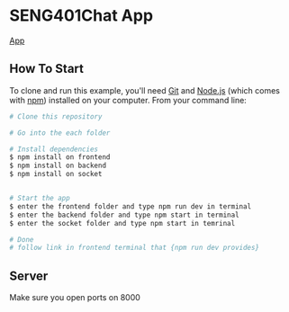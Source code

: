 # SENG401Chat App

[App](https://rattlechat.netlify.app/)

## How To Start

To clone and run this example, you'll need [Git](https://git-scm.com) and [Node.js](https://nodejs.org/en/download/) (which comes with [npm](http://npmjs.com)) installed on your computer. From your command line:

```bash
# Clone this repository

# Go into the each folder

# Install dependencies
$ npm install on frontend
$ npm install on backend
$ npm install on socket


# Start the app
$ enter the frontend folder and type npm run dev in terminal
$ enter the backend folder and type npm start in terminal
$ enter the socket folder and type npm start in temrinal

# Done
# follow link in frontend terminal that {npm run dev provides}
```

## Server

Make sure you open ports on 8000
